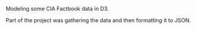 Modeling some CIA Factbook data in D3.

Part of the project was gathering the data and then formatting it to JSON.
